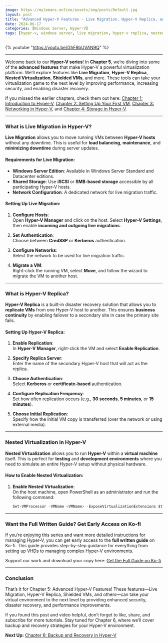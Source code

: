 ```yaml
---
image: https://mylemans.online/assets/img/posts/Default.jpg
layout: post
title: "Advanced Hyper-V Features - Live Migration, Hyper-V Replica, and More"
date: 2024-06-17
categories: [Windows Server, Hyper-V]
tags: [hyper-v, windows server, live migration, hyper-v replica, nested virtualization, advanced features]
---
```


{% youtube "https://youtu.be/GhF8bUVAN9Q" %}

---

Welcome back to our **Hyper-V series**! In **Chapter 5**, we’re diving into some of the **advanced features** that make Hyper-V a powerful virtualization platform. We’ll explore features like **Live Migration**, **Hyper-V Replica**, **Nested Virtualization**, **Shielded VMs**, and more. These tools can take your virtualization game to the next level by improving performance, increasing security, and enabling disaster recovery.

If you missed the earlier chapters, check them out here: [Chapter 1: Introduction to Hyper-V](https://mylemans.online/posts/Hyper-V-Chapter1/), [Chapter 2: Setting Up Your First VM](https://mylemans.online/posts/Hyper-V-Chapter2/), [Chapter 3: Networking in Hyper-V](https://mylemans.online/posts/Hyper-V-Chapter3/), and [Chapter 4: Storage in Hyper-V](https://mylemans.online/posts/Hyper-V-Chapter4/).

---

### **What is Live Migration in Hyper-V?**

**Live Migration** allows you to move running VMs between **Hyper-V hosts** without any downtime. This is useful for **load balancing**, **maintenance**, and **minimizing downtime** during server updates.

#### **Requirements for Live Migration:**
- **Windows Server Edition**: Available in Windows Server Standard and Datacenter editions.
- **Shared Storage**: Use **iSCSI** or **SMB-based storage** accessible by all participating Hyper-V hosts.
- **Network Configuration**: A dedicated network for live migration traffic.

#### **Setting Up Live Migration:**
1. **Configure Hosts**:  
   Open **Hyper-V Manager** and click on the host. Select **Hyper-V Settings**, then enable **incoming and outgoing live migrations**.
   
2. **Set Authentication**:  
   Choose between **CredSSP** or **Kerberos** authentication.

3. **Configure Networks**:  
   Select the network to be used for live migration traffic.

4. **Migrate a VM**:  
   Right-click the running VM, select **Move**, and follow the wizard to migrate the VM to another host.

---

### **What is Hyper-V Replica?**

**Hyper-V Replica** is a built-in disaster recovery solution that allows you to **replicate VMs** from one Hyper-V host to another. This ensures **business continuity** by enabling failover to a secondary site in case the primary site fails.

#### **Setting Up Hyper-V Replica:**

1. **Enable Replication**:  
   In **Hyper-V Manager**, right-click the VM and select **Enable Replication**.

2. **Specify Replica Server**:  
   Enter the name of the secondary Hyper-V host that will act as the replica.

3. **Choose Authentication**:  
   Select **Kerberos** or **certificate-based** authentication.

4. **Configure Replication Frequency**:  
   Set how often replication occurs (e.g., **30 seconds**, **5 minutes**, or **15 minutes**).

5. **Choose Initial Replication**:  
   Specify how the initial VM copy is transferred (over the network or using external media).

---

### **Nested Virtualization in Hyper-V**

**Nested Virtualization** allows you to run **Hyper-V** within a **virtual machine** itself. This is perfect for **testing** and **development environments** where you need to simulate an entire Hyper-V setup without physical hardware.

#### **How to Enable Nested Virtualization:**

1. **Enable Nested Virtualization**:  
   On the host machine, open PowerShell as an administrator and run the following command:  
   ```powershell
   Set-VMProcessor -VMName <VMName> -ExposeVirtualizationExtensions $true


---

### **Want the Full Written Guide? Get Early Access on Ko-fi**

If you’re enjoying this series and want more detailed instructions for managing Hyper-V, you can get early access to the **full written guide** on Ko-fi. This guide provides step-by-step guidance for everything from setting up VHDs to managing complex Hyper-V environments.

Support our work and download your copy here: [Get the Full Guide on Ko-fi](https://ko-fi.com/s/4dd04dba14)

---

### **Conclusion**

That’s it for Chapter 5: Advanced Hyper-V Features! These features—Live Migration, Hyper-V Replica, Shielded VMs, and others—can take your virtual environment to the next level by providing enhanced security, disaster recovery, and performance improvements.

If you found this post and video helpful, don’t forget to like, share, and subscribe for more tutorials. Stay tuned for Chapter 6, where we’ll cover backup and recovery strategies for your Hyper-V environment.

**Next Up:** [Chapter 6: Backup and Recovery in Hyper-V](https://mylemans.online/posts/Hyper-V-Chapter6/)
